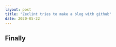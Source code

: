 ```yaml
---
layout: post
title: "Zeclint tries to make a blog with github"
date: 2020-05-22
---
```


## Finally
